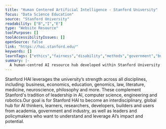 ```yaml
---
title: "Human Centered Artificial Intelligence - Stanford University"
focus: "Data Science Education"
source: "Stanford University"
readability: ["B","I","E"]
type: "Website Resource"
toolPurpose: []
toolAccessibilityIssues: []
openSource: false
link: "https://hai.stanford.edu/"
keywords: []
learnTags: ["ethics","fairness","disability","methods","government","business"]
summary: |-
  A human-centred AI resource hub developed within Stanford University that provides resources and course information related to AI and a wide range of topics.
---
```

Stanford HAI leverages the university’s strength across all disciplines, including: business, economics, education, genomics, law, literature, medicine, neuroscience, philosophy and more. These complement Stanford's tradition of leadership in AI, computer science, engineering and robotics.Our goal is for Stanford HAI to become an interdisciplinary, global hub for AI thinkers, learners, researchers, developers, builders and users from academia, government and industry, as well as leaders and policymakers who want to understand and leverage AI’s impact and potential.
